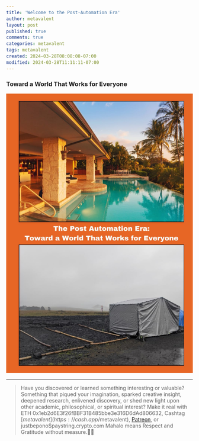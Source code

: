 ```yaml
---
title: 'Welcome to the Post-Automation Era'
author: metavalent
layout: post
published: true
comments: true
categories: metavalent
tags: metavalent
created: 2024-03-28T08:08:08-07:00
modified: 2024-03-28T11:11:11-07:00
---
```


### Toward a World That Works for Everyone

[![The Post-Automation Era\: Toward a World That Works for Everyone](/assets/images/PostAutomationEraBookCover.jpg "Book: The Post-Automation Era, Toward a World That Works for Everyone")](https://www.amazon.com/dp/1732930031)

---
> Have you discovered or learned something interesting or valuable? Something that piqued your imagination, sparked creative insight, deepened research, enlivened discovery, or shed new light upon other academic, philosophical, or spiritual interest? Make it real with ETH 0x1eb2d6E3f26fBBF31B485bbe3e316D6dAd806632, Cashtag [$metavalent](https://cash.app/$metavalent), [Patreon](https://patreon.com/metavalent), or justbepono$paystring.crypto.com Mahalo means Respect and Gratitude without measure.🙏🏼
